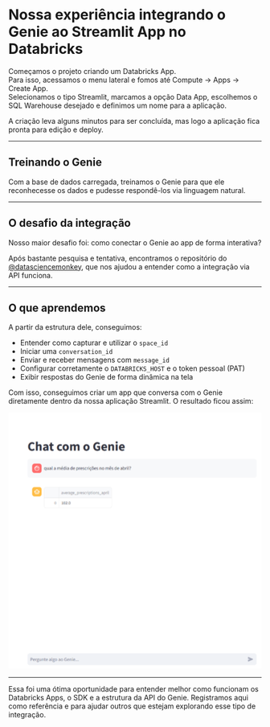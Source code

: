 # Nossa experiência integrando o Genie ao Streamlit App no Databricks

Começamos o projeto criando um Databricks App.  
Para isso, acessamos o menu lateral e fomos até Compute → Apps → Create App.  
Selecionamos o tipo Streamlit, marcamos a opção Data App, escolhemos o SQL Warehouse desejado e definimos um nome para a aplicação.

A criação leva alguns minutos para ser concluída, mas logo a aplicação fica pronta para edição e deploy.

---

## Treinando o Genie

Com a base de dados carregada, treinamos o Genie para que ele reconhecesse os dados e pudesse respondê-los via linguagem natural.

---

## O desafio da integração

Nosso maior desafio foi: como conectar o Genie ao app de forma interativa?

Após bastante pesquisa e tentativa, encontramos o repositório do [@datasciencemonkey](https://github.com/datasciencemonkey), que nos ajudou a entender como a integração via API funciona.

---

## O que aprendemos

A partir da estrutura dele, conseguimos:

- Entender como capturar e utilizar o `space_id`
- Iniciar uma `conversation_id`
- Enviar e receber mensagens com `message_id`
- Configurar corretamente o `DATABRICKS_HOST` e o token pessoal (PAT)
- Exibir respostas do Genie de forma dinâmica na tela

Com isso, conseguimos criar um app que conversa com o Genie diretamente dentro da nossa aplicação Streamlit. O resultado ficou assim:

![Interface interativa com o Genie](img1.png)

---

Essa foi uma ótima oportunidade para entender melhor como funcionam os Databricks Apps, o SDK e a estrutura da API do Genie. Registramos aqui como referência e para ajudar outros que estejam explorando esse tipo de integração.
